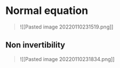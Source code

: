 # Normal equation
>![[Pasted image 20220110231519.png]]

## Non invertibility
>![[Pasted image 20220110231834.png]]
